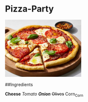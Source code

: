 # Pizza-Party

<img src="https://github.com/ArunPrasad2904/Pizza-Party/blob/main/images/pizza.jpg" width=50% height=50%>

##Ingredients

**Cheese**
*Tomato*
***Onion***
~~Olives~~
Corn<sub>Corn</sub>
